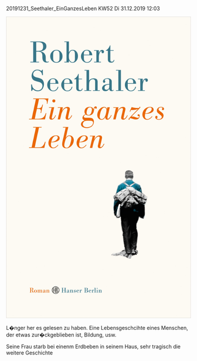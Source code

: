 



20191231\_Seethaler\_EinGanzesLeben
KW52 Di 31.12.2019 12:03  

  

![](../_bilder/20191231_seethaler_einganzesleben0.png)  

  

L�nger her es gelesen zu haben. Eine Lebensgeschcihte eines Menschen, der etwas zur�ckgeblieben ist, Bildung, usw.  

Seine Frau starb bei einenm Erdbeben in seinem Haus, sehr tragisch die weitere Geschichte